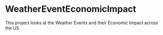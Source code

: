 # WeatherEventEconomicImpact
This project looks at the Weather Events and their Economic Impact across the US
